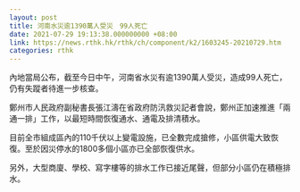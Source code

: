 ```yaml
---
layout: post
title: 河南水災逾1390萬人受災　99人死亡
date: 2021-07-29 19:13:38.000000000 +08:00
link: https://news.rthk.hk/rthk/ch/component/k2/1603245-20210729.htm
categories: rthk
---
```


內地當局公布，截至今日中午，河南省水災有逾1390萬人受災，造成99人死亡，仍有失蹤者待進一步核查。

鄭州市人民政府副秘書長張江濤在省政府防汛救災記者會說，鄭州正加速推進「兩通一排」工作，以最短時間恢復通水、通電及排清積水。

目前全市組成區內的110千伏以上變電設施，已全數完成搶修，小區供電大致恢復。至於因災停水的1800多個小區亦已全部恢復供水。

另外，大型商廈、學校、寫字樓等的排水工作已接近尾聲，但部分小區仍在積極排水。
